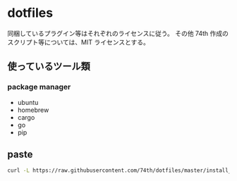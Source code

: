 # dotfiles

同梱しているプラグイン等はそれぞれのライセンスに従う。
その他 74th 作成のスクリプト等については、MIT ライセンスとする。

## 使っているツール類

### package manager

- ubuntu
- homebrew
- cargo
- go
- pip

## paste

```sh
curl -L https://raw.githubusercontent.com/74th/dotfiles/master/install_ghq.sh | bash -
```
